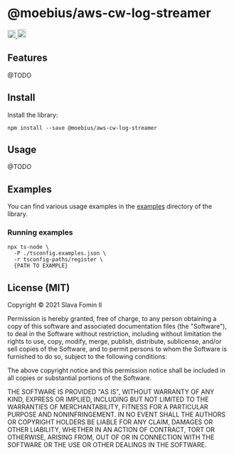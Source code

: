 
# @moebius/aws-cw-log-streamer

<!-- NPM Badge -->
<a href="https://badge.fury.io/js/@moebius%2Faws-cw-log-streamer">
  <img src="https://badge.fury.io/js/@moebius%2Faws-cw-log-streamer.svg" alt="npm version" height="18">
</a>

<!-- MIT License Badge -->
<a href="https://opensource.org/licenses/MIT">
  <img src="https://img.shields.io/badge/License-MIT-yellow.svg" alt="License: MIT" height="20">
</a>


## Features

@TODO


## Install

Install the library:

```shell
npm install --save @moebius/aws-cw-log-streamer
```


## Usage

@TODO


## Examples

You can find various usage examples in the
[examples](./examples) directory of the library.


### Running examples

```shell
npx ts-node \
  -P ./tsconfig.examples.json \
  -r tsconfig-paths/register \
  {PATH TO EXAMPLE}
```


## License (MIT)

Copyright © 2021 Slava Fomin II

Permission is hereby granted, free of charge, to any person obtaining a copy
of this software and associated documentation files (the "Software"), to deal
in the Software without restriction, including without limitation the rights
to use, copy, modify, merge, publish, distribute, sublicense, and/or sell
copies of the Software, and to permit persons to whom the Software is
furnished to do so, subject to the following conditions:

The above copyright notice and this permission notice shall be included in all
copies or substantial portions of the Software.

THE SOFTWARE IS PROVIDED "AS IS", WITHOUT WARRANTY OF ANY KIND, EXPRESS OR
IMPLIED, INCLUDING BUT NOT LIMITED TO THE WARRANTIES OF MERCHANTABILITY,
FITNESS FOR A PARTICULAR PURPOSE AND NONINFRINGEMENT. IN NO EVENT SHALL THE
AUTHORS OR COPYRIGHT HOLDERS BE LIABLE FOR ANY CLAIM, DAMAGES OR OTHER
LIABILITY, WHETHER IN AN ACTION OF CONTRACT, TORT OR OTHERWISE, ARISING FROM,
OUT OF OR IN CONNECTION WITH THE SOFTWARE OR THE USE OR OTHER DEALINGS IN THE
SOFTWARE.

